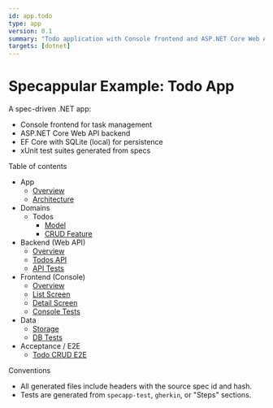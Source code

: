 ```yaml
---
id: app.todo
type: app
version: 0.1
summary: "Todo application with Console frontend and ASP.NET Core Web API backend"
targets: [dotnet]
---
```


# Specappular Example: Todo App

A spec-driven .NET app:
- Console frontend for task management
- ASP.NET Core Web API backend
- EF Core with SQLite (local) for persistence
- xUnit test suites generated from specs

Table of contents
- App
  - [Overview](app/overview.md)
  - [Architecture](app/architecture.md)
- Domains
  - Todos
    - [Model](domains/todos/model.md)
    - [CRUD Feature](domains/todos/feature.crud.md)
- Backend (Web API)
  - [Overview](backends/webapi/overview.md)
  - [Todos API](backends/webapi/api.todos.md)
  - [API Tests](backends/webapi/tests.api.todos.md)
- Frontend (Console)
  - [Overview](frontends/console/overview.md)
  - [List Screen](frontends/console/screen.list.md)
  - [Detail Screen](frontends/console/screen.detail.md)
  - [Console Tests](frontends/console/tests.console.todos.md)
- Data
  - [Storage](data/storage.md)
  - [DB Tests](data/tests.db.md)
- Acceptance / E2E
  - [Todo CRUD E2E](tests/acceptance/todos-e2e.md)

Conventions
- All generated files include headers with the source spec id and hash.
- Tests are generated from `specapp-test`, `gherkin`, or "Steps" sections.
